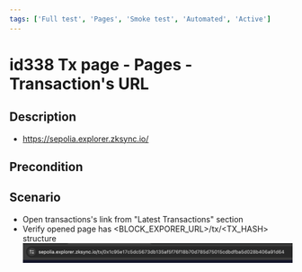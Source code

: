 ```yaml
---
tags: ['Full test', 'Pages', 'Smoke test', 'Automated', 'Active']
---
```


# id338 Tx page - Pages - Transaction's URL

## Description
  - https://sepolia.explorer.zksync.io/

## Precondition


## Scenario
- Open transactions's link from "Latest Transactions" section
- Verify opened page has \<BLOCK_EXPORER_URL\>/tx/\<TX_HASH\> structure
![Screenshot](../../../../static/img/Pages/Transaction%20page/id338.png)
